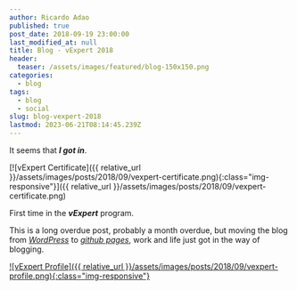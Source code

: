 ```yaml
---
author: Ricardo Adao
published: true
post_date: 2018-09-19 23:00:00
last_modified_at: null
title: Blog - vExpert 2018
header:
  teaser: /assets/images/featured/blog-150x150.png
categories:
  - blog
tags:
  - blog
  - social
slug: blog-vexpert-2018
lastmod: 2023-06-21T08:14:45.239Z
---
```

It seems that _**I got in**_.

[![vExpert Certificate]({{ relative_url }}/assets/images/posts/2018/09/vexpert-certificate.png){:class="img-responsive"}]({{ relative_url }}/assets/images/posts/2018/09/vexpert-certificate.png)

First time in the _**vExpert**_ program.

This is a long overdue post, probably a month overdue, but moving the blog from [_WordPress_](https://wordpress.com/) to [_github pages_](https://pages.github.com/), work and life just got in the way of blogging.

[![vExpert Profile]({{ relative_url }}/assets/images/posts/2018/09/vexpert-profile.png){:class="img-responsive"}](https://vexpert.vmware.com/directory/2766)
